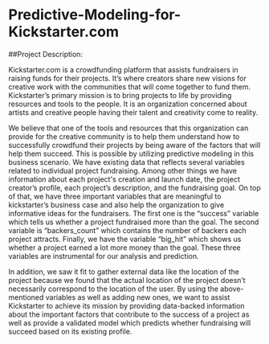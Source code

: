 # Predictive-Modeling-for-Kickstarter.com

##Project Description:

Kickstarter.com is a crowdfunding platform that assists fundraisers in raising funds for their projects. It’s where creators share new visions for creative work with the communities that will come together to fund them. Kickstarter’s primary mission is to bring projects to life by providing resources and tools to the people. It is an organization concerned about artists and creative people having their talent and creativity come to reality. 

We believe that one of the tools and resources that this organization can provide for the creative community is to help them understand how to successfully crowdfund their projects by being aware of the factors that will help them succeed. This is possible by utilizing predictive modeling in this business scenario. We have existing data that reflects several variables related to individual project fundraising. Among other things we have information about each project's creation and launch date, the project creator’s profile, each project’s description, and the fundraising goal. On top of that, we have three important variables that are meaningful to kickstarter’s business case and also help the organization to give informative ideas for the fundraisers. The first one is the “success” variable which tells us whether a project fundraised more than the goal. The second variable is “backers_count” which contains the number of backers each project attracts. Finally, we have the variable “big_hit” which shows us whether a project earned a lot more money than the goal. These three variables are instrumental for our analysis and prediction. 

In addition, we saw it fit to gather external data like the location of the project because we found that the actual location of the project doesn’t necessarily correspond to the location of the user. 
By using the above-mentioned variables as well as adding new ones, we want to assist Kickstarter to achieve its mission by providing data-backed information about the important factors that contribute to the success of a project as well as provide a validated model which predicts whether fundraising will succeed based on its existing profile.

